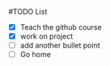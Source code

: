 #TODO List

- [x] Teach the github course
- [x] work on project
- [ ] add another bullet point
- [ ] Go home

